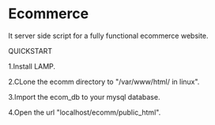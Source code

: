 # Ecommerce
It server side script for a fully functional ecommerce website. 

QUICKSTART

1.Install LAMP.

2.CLone the ecomm directory to "/var/www/html/ in linux".

3.Import the ecom_db to your mysql database. 

4.Open the url "localhost/ecomm/public_html".

